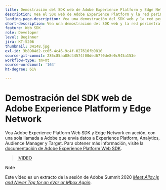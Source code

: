 ```yaml
---
title: Demostración del SDK web de Adobe Experience Platform y Edge Network
description: Vea el SDK web de Adobe Experience Platform y la red perimetral en acción, con una sola llamada a Adobe que envía datos a Experience Platform, Analytics, Audience Manager y Target.
landing-page-description: Vea una demostración del SDK web y la red perimetral en acción, con una sola llamada a Adobe que envía datos a Experience Platform, Analytics, Audience Manager y Target.
short-description: Vea una demostración del SDK web y la red perimetral en acción, con una sola llamada a Adobe que envía datos a Experience Platform, Analytics, Audience Manager y Target.
feature: Web SDK
role: Developer
level: Beginner
jira: KT-5206
thumbnail: 34148.jpg
exl-id: 3b8984d2-cc05-4c46-9c4f-027616fb9810
source-git-commit: 286c85aa88d44574f00ded67f0de8e0c945a153e
workflow-type: tm+mt
source-wordcount: '164'
ht-degree: 61%

---
```


# Demostración del SDK web de Adobe Experience Platform y Edge Network

Vea Adobe Experience Platform Web SDK y Edge Network en acción, con una sola llamada a Adobe que envía datos a Experience Platform, Analytics, Audience Manager y Target. Para obtener más información, visite la [documentación de Adobe Experience Platform Web SDK](https://experienceleague.adobe.com/docs/experience-platform/edge/home.html?lang=es).

>[!VIDEO](https://video.tv.adobe.com/v/34148?learn=on&enablevpops)

>[!NOTE]
>
>Este vídeo es un extracto de la sesión de Adobe Summit 2020 *[Meet Alloy.js and Never Tag for an eVar or Mbox Again](https://business.adobe.com/summit/2020/with-alloy-js-never-tag-for-an-evar-or-mbox-again.html)*.
